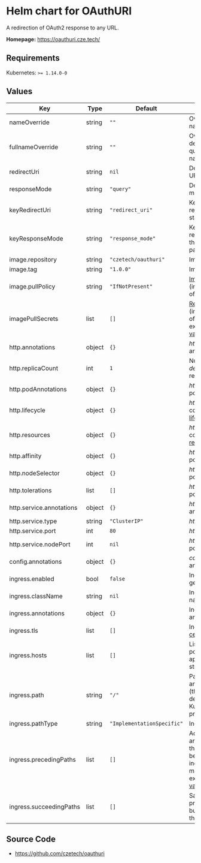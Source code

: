 # Helm chart for OAuthURI

A redirection of OAuth2 response to any URL.

**Homepage:** <https://oauthuri.cze.tech/>

## Requirements

Kubernetes: `>= 1.14.0-0`

## Values

| Key | Type | Default | Description |
|-----|------|---------|-------------|
| nameOverride | string | `""` | Override the name of the chart |
| fullnameOverride | string | `""` | Override the default fully qualified app name |
| redirectUri | string | `nil` | Default redirect URI |
| responseMode | string | `"query"` | Default response mode |
| keyRedirectUri | string | `"redirect_uri"` | Key to the redirect URI in the state parameter |
| keyResponseMode | string | `"response_mode"` | Key to the response mode in the state parameter |
| image.repository | string | `"czetech/oauthuri"` | Image repository |
| image.tag | string | `"1.0.0"` | Image tag |
| image.pullPolicy | string | `"IfNotPresent"` | [Image pull policy][k8s-imagepull] (imagePullPolicy of a container) |
| imagePullSecrets | list | `[]` | [Registry secret][k8s-registry] (imagePullSecrets of a pod, see example in [values.yaml]) |
| http.annotations | object | `{}` | _http deployment_ annotations |
| http.replicaCount | int | `1` | Number of _http deployment_ replicas |
| http.podAnnotations | object | `{}` | _http deployment_ pod annotations |
| http.lifecycle | object | `{}` | _http deployment_ container [lifecycle hooks][k8s-lifecycle] |
| http.resources | object | `{}` | _http deployment_ container [resources][k8s-resources] |
| http.affinity | object | `{}` | _http deployment_ pod [affinity][k8s-affinity] |
| http.nodeSelector | object | `{}` | _http deployment_ pod [node selector][k8s-nodeselector] |
| http.tolerations | list | `[]` | _http deployment_ pod [tolerations][k8s-tolerations] |
| http.service.annotations | object | `{}` | _http service_ annotations |
| http.service.type | string | `"ClusterIP"` | _http service_ [type][k8s-servicetype] |
| http.service.port | int | `80` | _http service_ port |
| http.service.nodePort | int | `nil` | _http service_ node port |
| config.annotations | object | `{}` | _config configmap_ annotations |
| ingress.enabled | bool | `false` | Ingress record generation |
| ingress.className | string | `nil` | Ingress class name |
| ingress.annotations | object | `{}` | Ingress annotations |
| ingress.tls | list | `[]` | Ingress [TLS certificates][k8s-tls] |
| ingress.hosts | list | `[]` | List of hosts pointing to an application (list of strings) |
| ingress.path | string | `"/"` | Path pointing to an application (the format depends on the Kubernetes provider) |
| ingress.pathType | string | `"ImplementationSpecific"` | Ingress [path type][k8s-pathtype] |
| ingress.precedingPaths | list | `[]` | Additional arbitrary paths that may need to be added to the ingress before the main path (see example in [values.yaml]) |
| ingress.succeedingPaths | list | `[]` | Same as precedingPaths but added after the main path |

## Source Code

* <https://github.com/czetech/oauthuri>

[k8s-affinity]: https://kubernetes.io/docs/concepts/scheduling-eviction/assign-pod-node/#affinity-and-anti-affinity
[k8s-imagepull]: https://kubernetes.io/docs/concepts/containers/images/#updating-images
[k8s-lifecycle]: https://kubernetes.io/docs/concepts/containers/container-lifecycle-hooks/
[k8s-nodeselector]: https://kubernetes.io/docs/concepts/scheduling-eviction/assign-pod-node/
[k8s-pathtype]: https://kubernetes.io/docs/concepts/services-networking/ingress/#path-types
[k8s-registry]: https://kubernetes.io/docs/concepts/containers/images/#using-a-private-registry
[k8s-resources]: https://kubernetes.io/docs/concepts/configuration/manage-resources-containers/
[k8s-servicetype]: https://kubernetes.io/docs/concepts/services-networking/service/#publishing-services-service-types
[k8s-tls]: https://kubernetes.io/docs/concepts/services-networking/ingress/#tls
[k8s-tolerations]: https://kubernetes.io/docs/concepts/scheduling-eviction/taint-and-toleration/
[values.yaml]: values.yaml

